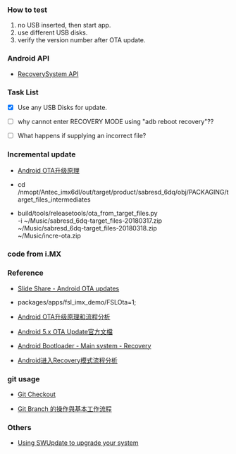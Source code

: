 


### How to test
1. no USB inserted, then start app.
2. use different USB disks.
3. verify the version number after OTA update.



### Android API
* [RecoverySystem API](https://developer.android.com/reference/android/os/RecoverySystem.html)



### Task List
- [x] Use any USB Disks for update.
- [ ] why cannot enter RECOVERY MODE using "adb reboot recovery"??
- [ ] What happens if supplying an incorrect file?




### Incremental update
* [Android OTA升级原理](http://blog.csdn.net/ylyuanlu/article/details/44457691)

* cd /nmopt/Antec_imx6dl/out/target/product/sabresd_6dq/obj/PACKAGING/target_files_intermediates


* build/tools/releasetools/ota_from_target_files.py \
-i ~/Music/sabresd_6dq-target_files-20180317.zip \
~/Music/sabresd_6dq-target_files-20180318.zip \
~/Music/incre-ota.zip




### code from i.MX






### Reference
* [Slide Share - Android OTA updates](https://www.slideshare.net/gibsson/android-ota-updates)


* packages/apps/fsl_imx_demo/FSLOta=1;	



* [Android OTA升级原理和流程分析](http://blog.csdn.net/ylyuanlu/article/details/44457605)


* [Android 5.x OTA Update官方文檔](https://read01.com/zh-tw/yy7ny2.html#.Wqs6px9fizc)

* [Android Bootloader - Main system - Recovery](http://blog.csdn.net/llping2011/article/details/9499029)

* [Android进入Recovery模式流程分析](http://ljgabc.github.io/2014/11/14/2014-11-14-Android%E8%BF%9B%E5%85%A5Recovery%E6%A8%A1%E5%BC%8F%E6%B5%81%E7%A8%8B%E5%88%86%E6%9E%90/)



### git usage

* [Git Checkout](https://www.atlassian.com/git/tutorials/using-branches/git-checkout)

* [Git Branch 的操作與基本工作流程](https://gogojimmy.net/2012/01/21/how-to-use-git-2-basic-usage-and-worflow/)



### Others

* [Using SWUpdate to upgrade your system](https://boundarydevices.com/using-swupdate-upgrade-system/)




